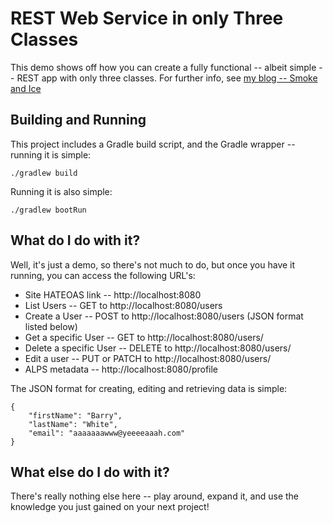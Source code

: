 REST Web Service in only Three Classes
======================================

This demo shows off how you can create a fully functional -- albeit simple -- REST app with only three classes.  For
further info, see [my blog -- Smoke and Ice](https://smokeandice.net/2016/11/16/sweet-simplicity-of-a-rest-app-with-spring-boot/)

Building and Running
--------------------

This project includes a Gradle build script, and the Gradle wrapper -- running it is simple:

```
./gradlew build
```

Running it is also simple:

```
./gradlew bootRun
```

What do I do with it?
---------------------

Well, it's just a demo, so there's not much to do, but once you have it running, you can access the following URL's:

* Site HATEOAS link -- http://localhost:8080
* List Users -- GET to http://localhost:8080/users
* Create a User -- POST to http://localhost:8080/users (JSON format listed below)
* Get a specific User -- GET to http://localhost:8080/users/<user-id>
* Delete a specific User -- DELETE to http://localhost:8080/users/<user-id>
* Edit a user -- PUT or PATCH to http://localhost:8080/users/<user-id>
* ALPS metadata -- http://localhost:8080/profile

The JSON format for creating, editing and retrieving data is simple:

```
{
    "firstName": "Barry",
    "lastName": "White",
    "email": "aaaaaaawww@yeeeeaaah.com"
}
```

What else do I do with it?
--------------------------

There's really nothing else here -- play around, expand it, and use the knowledge you just gained on your next project!